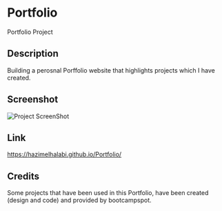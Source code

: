 # Portfolio

Portfolio Project 

## Description

Building a perosnal Porffolio website that highlights projects which I have created.

## Screenshot

![Project ScreenShot](https://user-images.githubusercontent.com/114302485/198901115-7070cc50-3a19-4a0c-bb5d-d20efe805417.png)

## Link

https://hazimelhalabi.github.io/Portfolio/

## Credits

Some projects that have been used in this Portfolio, have been created (design and code) and provided by bootcampspot. 
